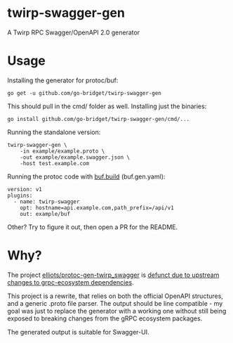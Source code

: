 # twirp-swagger-gen

A Twirp RPC Swagger/OpenAPI 2.0 generator 

# Usage

Installing the generator for protoc/buf:

```
go get -u github.com/go-bridget/twirp-swagger-gen
```

This should pull in the cmd/ folder as well. Installing just the binaries:

```
go install github.com/go-bridget/twirp-swagger-gen/cmd/...
```

Running the standalone version:

```
twirp-swagger-gen \
	-in example/example.proto \
	-out example/example.swagger.json \
	-host test.example.com
```

Running the protoc code with [buf.build](https://buf.build) (buf.gen.yaml):

```
version: v1
plugins:
  - name: twirp-swagger
    opt: hostname=api.example.com,path_prefix=/api/v1
    out: example/buf
```

Other? Try to figure it out, then open a PR for the README.

# Why?

The project
[elliots/protoc-gen-twirp_swagger](https://github.com/elliots/protoc-gen-twirp_swagger)
is [defunct due to upstream changes to grpc-ecosystem
dependencies](https://github.com/elliots/protoc-gen-twirp_swagger/issues/25).

This project is a rewrite, that relies on both the official OpenAPI
structures, and a generic .proto file parser. The output should be line
compatible - my goal was just to replace the generator with a working one
without still being exposed to breaking changes from the gRPC ecosystem
packages.

The generated output is suitable for Swagger-UI.
